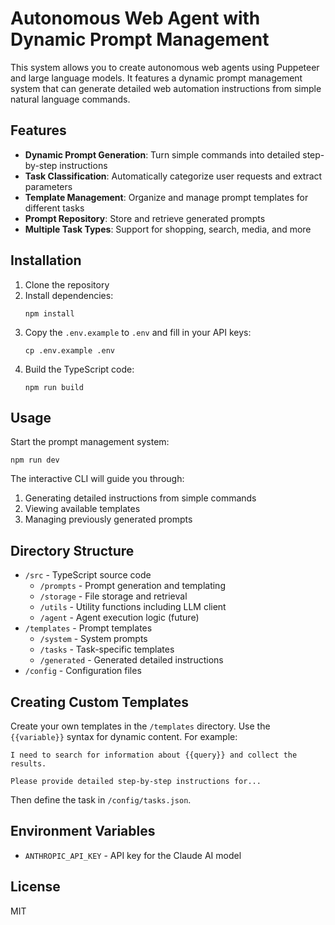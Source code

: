 # Autonomous Web Agent with Dynamic Prompt Management

This system allows you to create autonomous web agents using Puppeteer and large language models. It features a dynamic prompt management system that can generate detailed web automation instructions from simple natural language commands.

## Features

- **Dynamic Prompt Generation**: Turn simple commands into detailed step-by-step instructions
- **Task Classification**: Automatically categorize user requests and extract parameters
- **Template Management**: Organize and manage prompt templates for different tasks
- **Prompt Repository**: Store and retrieve generated prompts
- **Multiple Task Types**: Support for shopping, search, media, and more

## Installation

1. Clone the repository
2. Install dependencies:
   ```
   npm install
   ```
3. Copy the `.env.example` to `.env` and fill in your API keys:
   ```
   cp .env.example .env
   ```
4. Build the TypeScript code:
   ```
   npm run build
   ```

## Usage

Start the prompt management system:

```
npm run dev
```

The interactive CLI will guide you through:
1. Generating detailed instructions from simple commands
2. Viewing available templates
3. Managing previously generated prompts

## Directory Structure

- `/src` - TypeScript source code
  - `/prompts` - Prompt generation and templating
  - `/storage` - File storage and retrieval
  - `/utils` - Utility functions including LLM client
  - `/agent` - Agent execution logic (future)
- `/templates` - Prompt templates
  - `/system` - System prompts
  - `/tasks` - Task-specific templates
  - `/generated` - Generated detailed instructions
- `/config` - Configuration files

## Creating Custom Templates

Create your own templates in the `/templates` directory. Use the `{{variable}}` syntax for dynamic content. For example:

```
I need to search for information about {{query}} and collect the results.

Please provide detailed step-by-step instructions for...
```

Then define the task in `/config/tasks.json`.

## Environment Variables

- `ANTHROPIC_API_KEY` - API key for the Claude AI model

## License

MIT 